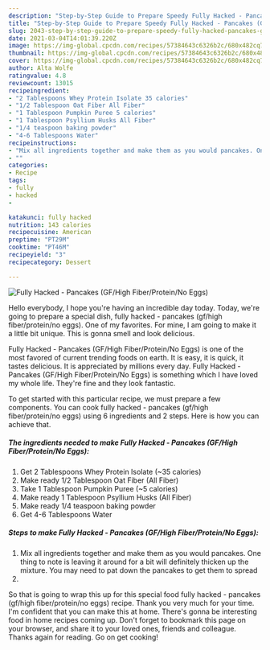 ```yaml
---
description: "Step-by-Step Guide to Prepare Speedy Fully Hacked - Pancakes (GF/High Fiber/Protein/No Eggs)"
title: "Step-by-Step Guide to Prepare Speedy Fully Hacked - Pancakes (GF/High Fiber/Protein/No Eggs)"
slug: 2043-step-by-step-guide-to-prepare-speedy-fully-hacked-pancakes-gf-high-fiber-protein-no-eggs
date: 2021-03-04T14:01:39.220Z
image: https://img-global.cpcdn.com/recipes/57384643c6326b2c/680x482cq70/fully-hacked-pancakes-gfhigh-fiberproteinno-eggs-recipe-main-photo.jpg
thumbnail: https://img-global.cpcdn.com/recipes/57384643c6326b2c/680x482cq70/fully-hacked-pancakes-gfhigh-fiberproteinno-eggs-recipe-main-photo.jpg
cover: https://img-global.cpcdn.com/recipes/57384643c6326b2c/680x482cq70/fully-hacked-pancakes-gfhigh-fiberproteinno-eggs-recipe-main-photo.jpg
author: Alta Wolfe
ratingvalue: 4.8
reviewcount: 13015
recipeingredient:
- "2 Tablespoons Whey Protein Isolate 35 calories"
- "1/2 Tablespoon Oat Fiber All Fiber"
- "1 Tablespoon Pumpkin Puree 5 calories"
- "1 Tablespoon Psyllium Husks All Fiber"
- "1/4 teaspoon baking powder"
- "4-6 Tablespoons Water"
recipeinstructions:
- "Mix all ingredients together and make them as you would pancakes. One thing to note is leaving it around for a bit will definitely thicken up the mixture. You may need to pat down the pancakes to get them to spread"
- ""
categories:
- Recipe
tags:
- fully
- hacked
- 

katakunci: fully hacked  
nutrition: 143 calories
recipecuisine: American
preptime: "PT29M"
cooktime: "PT46M"
recipeyield: "3"
recipecategory: Dessert

---
```



![Fully Hacked - Pancakes (GF/High Fiber/Protein/No Eggs)](https://img-global.cpcdn.com/recipes/57384643c6326b2c/680x482cq70/fully-hacked-pancakes-gfhigh-fiberproteinno-eggs-recipe-main-photo.jpg)

Hello everybody, I hope you're having an incredible day today. Today, we're going to prepare a special dish, fully hacked - pancakes (gf/high fiber/protein/no eggs). One of my favorites. For mine, I am going to make it a little bit unique. This is gonna smell and look delicious.



Fully Hacked - Pancakes (GF/High Fiber/Protein/No Eggs) is one of the most favored of current trending foods on earth. It is easy, it is quick, it tastes delicious. It is appreciated by millions every day. Fully Hacked - Pancakes (GF/High Fiber/Protein/No Eggs) is something which I have loved my whole life. They're fine and they look fantastic.


To get started with this particular recipe, we must prepare a few components. You can cook fully hacked - pancakes (gf/high fiber/protein/no eggs) using 6 ingredients and 2 steps. Here is how you can achieve that.

<!--inarticleads1-->

##### The ingredients needed to make Fully Hacked - Pancakes (GF/High Fiber/Protein/No Eggs):

1. Get 2 Tablespoons Whey Protein Isolate (~35 calories)
1. Make ready 1/2 Tablespoon Oat Fiber (All Fiber)
1. Take 1 Tablespoon Pumpkin Puree (~5 calories)
1. Make ready 1 Tablespoon Psyllium Husks (All Fiber)
1. Make ready 1/4 teaspoon baking powder
1. Get 4-6 Tablespoons Water




<!--inarticleads2-->

##### Steps to make Fully Hacked - Pancakes (GF/High Fiber/Protein/No Eggs):

1. Mix all ingredients together and make them as you would pancakes. One thing to note is leaving it around for a bit will definitely thicken up the mixture. You may need to pat down the pancakes to get them to spread
1. 




So that is going to wrap this up for this special food fully hacked - pancakes (gf/high fiber/protein/no eggs) recipe. Thank you very much for your time. I'm confident that you can make this at home. There's gonna be interesting food in home recipes coming up. Don't forget to bookmark this page on your browser, and share it to your loved ones, friends and colleague. Thanks again for reading. Go on get cooking!
